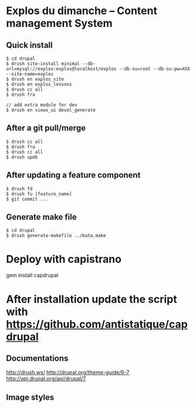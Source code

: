 # Explos du dimanche – Content management System


## Quick install
    $ cd drupal
    $ drush site-install minimal --db-url=mysql://explos:explos@localhost/explos --db-su=root --db-su-pw=XXX --site-name=explos
    $ drush en explos_site
    $ drush en explos_lessons
    $ drush cc all
    $ drush fra

    // add extra module for dev
    $ drush en views_ui devel_generate

## After a git pull/merge
    $ drush cc all
    $ drush fra
    $ drush cc all
    $ drush updb

## After updating a feature component
    $ drush fd
    $ drush fu [feature_name]
    $ git commit ...


## Generate make file
    $ cd drupal
    $ drush generate-makefile ../bata.make


# Deploy with capistrano

gem install capdrupal
# After installation update the script with https://github.com/antistatique/capdrupal

## Documentations

http://drush.ws/
http://drupal.org/theme-guide/6-7
http://api.drupal.org/api/drupal/7


## Image styles


